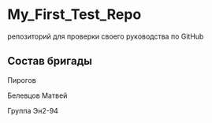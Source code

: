 # My_First_Test_Repo
репозиторий для проверки своего руководства по GitHub

## Состав бригады
Пирогов

Белевцов Матвей

Группа Эн2-94
